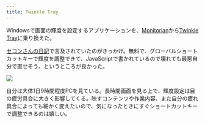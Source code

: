 ```yaml
---
title: Twinkle Tray
---
```

Windowsで画面の輝度を設定するアプリケーションを、[Monitorian](https://apps.microsoft.com/store/detail/monitorian/9NW33J738BL0)から[Twinkle Tray](https://apps.microsoft.com/store/detail/twinkle-tray-brightness-slider/9PLJWWSV01LK)に乗り換えた。

[セコンさんの日記](https://secon.dev/entry/2022/06/02/210000/)で言及されていたのがきっかけ。無料で、グローバルショートカットキーで輝度を調整できて、JavaScriptで書かれているので壊れても最悪自分で直せそう、というところが良かった。

![](https://lh3.googleusercontent.com/docs/ADP-6oErJ62gzTkml-tD4--KPZ46DIvlTcN3b_tMDTeLpwArHDyOVDynfBJCpIShPBw8wNnfL_7HBmqiLPV1H9SWSUeu6WA2nmsTEGm1K6X7z6xQW42m4K1xvDJoio6xk-4fnyrzxv8NH3CsAqs-ncR7M16X4bVz6RElOxl41rLZOAOE4qlwYT7Xz9tzAbdp4y713ts_OrgTGHoZnASpsDFpvB8tfLuGUx6YNCENM0tN8j_g68qDSGj_kZGCIyaZFQ-OHXW9I_avZotYPTxTsV1Lr5-I2S3lndd4kFS1iJCNV6uhxvr_YVLN-LkbyGPetu2N_oBv8a_csCyP06xojN9WXMJGSQHH5z85OwzT55-efr1HTMEEyoRqh0sQ4JlxAjY2lU5YlRW_9PAN2B5i6HSQDrxribbuLGuoME_vZYoc0HmCkHbX8Gosyw1P5zTElhKxx9bLBXXa_mo6YWo0Q1n75xWwAWdT7X1pshPerb1FXJaDzXcLCguND51RmjQFydvpQqmfoXSZIIBfJhxv0yUiNaIsgwioWmDdtiK-DYrP8CdUQMRttEWPEHsY8BS1GoxiXglRsFPVWTSNyIu-3AFHEHaGci4qReBvD2r9-r1iyuHISwY0JlSkhk7q0aZW6FS85L4MDI_uhNFHfxk2TzsTOEKWCUnv_fS5p-l8XjftTlzo7g2exfX1IpbxI61JfzqxAMVgMsU-7vaB5HugGxex5iFIZCcsbPA-6vpUjhh4cr95RzoNotB3qmIUbxRweKal1Ltu9g-LYmp56H5AI8Xr4QEWzOso3xUU_rvDWYT9X3Bgojoopj-ubWwaRRjcMLguFMf5nJgDjAYwIjjxANjQvTjQ_RgojgJx5uDThb8F72VTw4WtPVtalYpANJcPZTL8tw8i4gXpqeWh2-chqyimm5FKKqDr4twdLj-rPalwNSjGmjrq9Ih3z6CJw12NQNZCWagI03EpSssG0OPEUpPN7kqPypi6shzORk-bJvwqgcidNzp5zQO5NRSM7v55rcaNVbITqWDRyFm5DJZ9XofCvR4t4fC1G_qiJ-d7sF0iUJn68Nw_UQFqYA9d9D7UcMRmFEwCCWysAAfm0C1SdmaVTtx_Zk_VGnLMKzu0uwAcDetmhhuj9ORyjBeufBGHQhG-hAc-WnhtibIsZGSsV4-I3JoRloBKJVAaWxJqUsfibBxg4rgHYibAHQScQ3AXAb--OWwzLgE6y7ylb5HwDtlUCtIFuoHFty0rCnYFaNj9tk6FSFRQ)

自分は大体1日9時間程度PCを見ている。長時間画面を見る上で、輝度設定は目の疲労具合に大きく影響してくる。映すコンテンツや作業内容、また自分の疲れ具合によっても細かく変えたいので、気になったときにすぐショートカットキーで調整できるのは嬉しい。
